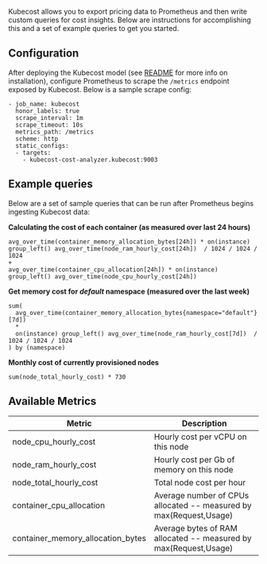 Kubecost allows you to export pricing data to Prometheus and then write custom queries for cost insights. Below are instructions for accomplishing this and a set of example queries to get you started.

## Configuration

After deploying the Kubecost model (see [README](README.md) for more info on installation), configure Prometheus to scrape the `/metrics` endpoint exposed by Kubecost. Below is a sample scrape config:

```
- job_name: kubecost
  honor_labels: true
  scrape_interval: 1m
  scrape_timeout: 10s
  metrics_path: /metrics
  scheme: http
  static_configs:
  - targets:
    - kubecost-cost-analyzer.kubecost:9003
``` 

## Example queries

Below are a set of sample queries that can be run after Prometheus begins ingesting Kubecost data:

__Calculating the cost of each container (as measured over last 24 hours)__

```
avg_over_time(container_memory_allocation_bytes[24h]) * on(instance) group_left() avg_over_time(node_ram_hourly_cost[24h])  / 1024 / 1024 / 1024
+ 
avg_over_time(container_cpu_allocation[24h]) * on(instance) group_left() avg_over_time(node_cpu_hourly_cost[24h])   
```

__Get memory cost for *default* namespace (measured over the last week)__

```
sum(
  avg_over_time(container_memory_allocation_bytes{namespace="default"}[7d]) 
  * 
  on(instance) group_left() avg_over_time(node_ram_hourly_cost[7d])  / 1024 / 1024 / 1024
) by (namespace)
```

__Monthly cost of currently provisioned nodes__

```
sum(node_total_hourly_cost) * 730
```


## Available Metrics

| Metric       | Description                                                                                            |
| ------------ | ------------------------------------------------------------------------------------------------------ |
| node_cpu_hourly_cost | Hourly cost per vCPU on this node  |
| node_ram_hourly_cost   | Hourly cost per Gb of memory on this node                       |
| node_total_hourly_cost   | Total node cost per hour                       |
| container_cpu_allocation   | Average number of CPUs allocated -- measured by max(Request,Usage)                      |
| container_memory_allocation_bytes   | Average bytes of RAM allocated -- measured by max(Request,Usage)                  |
